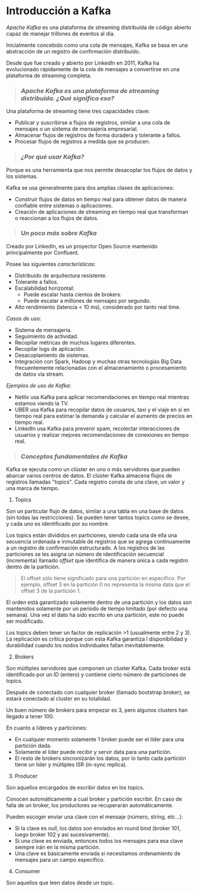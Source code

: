 # Introducción a Kafka #

_Apache Kafka_ es una plataforma de streaming distribuida de código abierto capaz de manejar trillones 
de eventos al día. 

Inicialmente concebido como una cola de mensajes, Kafka se basa en una abstracción
de un registro de confirmación distribuido. 

Desde que fue creado y abierto por LinkedIn en 2011,
Kafka ha evolucionado rápidamente de la cola de mensajes a convertirse en una plataforma de 
streaming completa.

> ### _Apache Kafka es una plataforma de streaming distribuida. ¿Qué significa eso?_ ###

Una plataforma de streaming tiene tres capacidades clave:

- Publicar y suscribirse a flujos de registros, similar a una cola de mensajes o un sistema
de mensajería empresarial.
- Almacenar flujos de registros de forma duradera y tolerante a fallos.
- Procesar flujos de registros a medida que se producen.

> ### _¿Por qué usar Kafka?_ ###

Porque es una herramienta que nos permite desacoplar los flujos de datos y los sistemas.

Kafka se usa generalmente para dos amplias clases de aplicaciones:

- Construír flujos de datos en tiempo real para obtener datos de manera confiable entre
sistemas o aplicaciones.
- Creación de aplicaciones de streaming en tiempo real que transforman o reaccionan a los flujos
de datos.

> ### _Un poco más sobre Kafka_ ###

Creado por LinkedIn, es un proyector Open Source mantenido principalmente por Confluent.

Posee las siguientes _características_:

- Distribuido de arquitectura resistente.
- Tolerante a fallos.
- Escalabilidad horizontal:
    - Puede escalar hasta cientos de brokers.
    - Puede escalar a millones de mensajes por segundo.
- Alto rendimiento (latencia < 10 ms), considerado por tanto real time.

_Casos de uso_:

- Sistema de mensajería.
- Seguimiento de actividad.
- Recopilar métricas de muchos lugares diferentes.
- Recopilar logs de aplicación.
- Desacoplamiento de sistemas.
- Integración con Spark, Hadoop y muchas otras tecnologías Big Data frecuentemente relacionadas
con el almacenamiento o procesamiento de datos vía stream.

_Ejemplos de uso de Kafka_:

- Netlix usa Kafka para aplicar recomendaciones en tiempo real mientras estamos viendo la TV.
- UBER usa Kafka para recopilar datos de usuarios, taxi y el viaje en sí en tiempo real para
estimar la demanda y calcular el aumento de precios en tiempo real.
- LinkedIn usa Kafka para prevenir spam, recolectar interacciones de usuarios y realizar mejores
recomendaciones de conexiones en tiempo real.

> ### _Conceptos fundamentales de Kafka_ ###

Kafka se ejecuta como un clúster en uno o más servidores que pueden abarcar varios centros de 
datos. El clúster Kafka almacena flujos de registros llamadas "topics". Cada registro consta
de una clave, un valor y una marca de tiempo.

1. Topics

Son un particular flujo de datos, similar a una tabla en una base de datos (sin todas las restricciones).
Se pueden tener tantos topics como se desee, y cada uno es identificado por su nombre.

Los topics están divididos en particiones, siendo cada una de ella una secuencia ordenada e 
inmutable de registros que se agrega continuamente a un registro de confirmación estructurado.
A los registros de las particiones se les asigna un número de identificación secuencial (incrementa)
llamado _offset_ que identifica de manera única a cada registro dentro de la partición.

> El offset sólo tiene significado para una partición en específico. Por ejemplo, offset 3 en la
partición 0 no representa la misma data que el offset 3 de la partición 1.

El orden está garantizado solamente dentro de una partición y los datos son mantenidos solamente
por un período de tiempo limitado (por defecto una semana). Una vez el dato ha sido escrito en
una partición, este no puede ser modificado. 

Los topics deben tener un factor de replicación >1 (usualmente entre 2 y 3). La replicación es
crítica porque con esta Kafka garantiza l disponibilidad y durabilidad cuando los nodos
individuales fallan inevitablemente.

2. Brokers

Son múltiples servidores que componen un cluster Kafka. Cada broker está identificado por un 
ID (entero) y contiene cierto número de particiones de topics. 

Después de conectado con cualquier broker (llamado bootstrap broker), se estará conectado
al cluster en su totalidad.

Un buen número de brokers para empezar es 3, pero algunos clusters han llegado a tener 100.

En cuanto a líderes y particiones:

- En cualquier momento solamente 1 broker puede ser el líder para una partición dada.
- Solamente el líder puede recibir y servir data para una partición.
- El resto de brokers sincronizarán los datos, por lo tanto cada partición tiene un líder y 
múltiples ISR (in-sync replica).

3. Producer

Son aquellos encargados de escribir datos en los topics. 

Conocen automáticamente a cual broker y partición escribir. En caso de falla de un broker, los
productores se recuperarán automáticamente.

Pueden escoger enviar una clave con el mensaje (número, string, etc...):
- Si la clave es _null_, los datos son enviados en round bind (broker 101, luego broker 102
y así sucesivamente).
- Si una clave es enviada, entonces todos los mensajes para esa clave siempre irán en la misma
partición.
- Una clave es básicamente enviada si necesitamos ordenamiento de mensajes para un campo
específico.

4. Consumer

Son aquellos que leen datos desde un topic.




